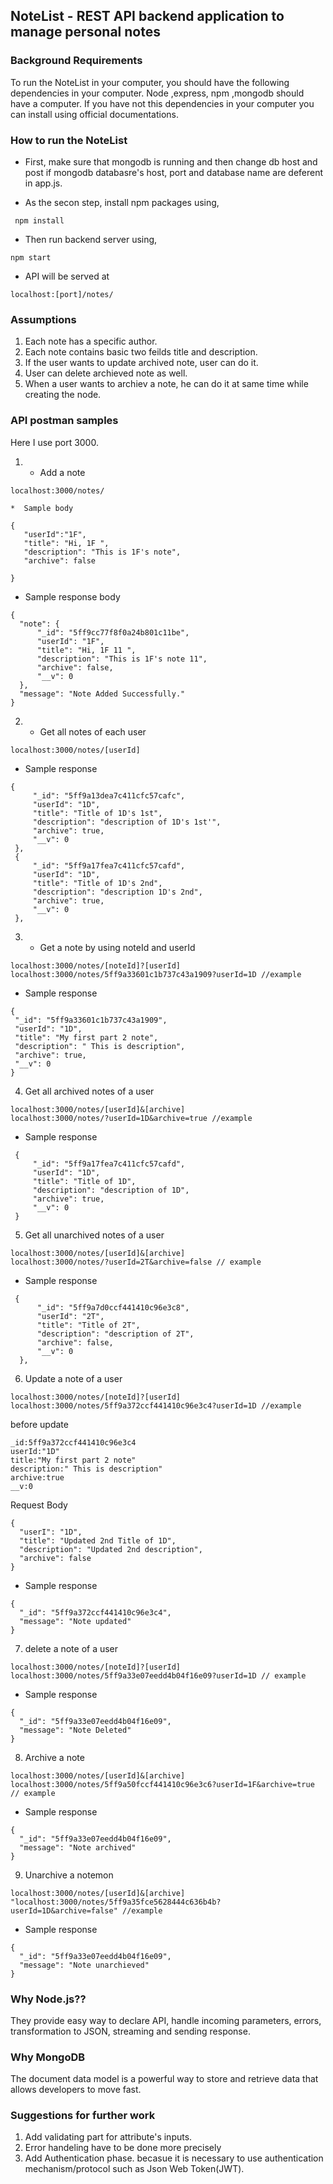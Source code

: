 ## NoteList - REST API backend application to manage personal notes

### Background Requirements
To run the NoteList in your computer, you should have the following dependencies in your computer.
Node ,express,  npm ,mongodb should have a computer. If you  have not this dependencies in your computer you can install using official documentations.

### How to run the NoteList
 *  First, make sure that mongodb is running and then change db host and post if mongodb databasre's host, port and database name are deferent in app.js.

 *  As the secon step, install npm packages using,
 ```
  npm install
 ```
 *  Then run backend server using,
 ```
 npm start
 ```
 *  API will be served at 
 ```
 localhost:[port]/notes/
 ```
 ### Assumptions
 1. Each note has a specific author.
 2. Each note contains basic two feilds title and description.
 3. If the user wants to update archived note, user can do it.
 4. User can delete archieved note as well.
 5. When a user wants to archiev a note, he can do it at same time while creating the node.
 
 ### API postman samples
 
 Here I use port 3000.
 
 1. * Add a note
 ```
 localhost:3000/notes/
 ```
    *  Sample body
 ```
 {
	"userId":"1F",
	"title": "Hi, 1F ",
	"description": "This is 1F's note",
	"archive": false
	
 }
 ```
  *  Sample response body
  ```
  {
    "note": {
        "_id": "5ff9cc77f8f0a24b801c11be",
        "userId": "1F",
        "title": "Hi, 1F 11 ",
        "description": "This is 1F's note 11",
        "archive": false,
        "__v": 0
    },
    "message": "Note Added Successfully."
}
  ```
  2. * Get all notes of each user
  ```
  localhost:3000/notes/[userId]
  ```
   * Sample response
   ```
   {
        "_id": "5ff9a13dea7c411cfc57cafc",
        "userId": "1D",
        "title": "Title of 1D's 1st",
        "description": "description of 1D's 1st'",
        "archive": true,
        "__v": 0
    },
    {
        "_id": "5ff9a17fea7c411cfc57cafd",
        "userId": "1D",
        "title": "Title of 1D's 2nd",
        "description": "description 1D's 2nd",
        "archive": true,
        "__v": 0
    },
   ```
  3. * Get a note by using noteId and userId
  ```
  localhost:3000/notes/[noteId]?[userId]
  localhost:3000/notes/5ff9a33601c1b737c43a1909?userId=1D //example
  ```
  * Sample response
   ```
   {
    "_id": "5ff9a33601c1b737c43a1909",
    "userId": "1D",
    "title": "My first part 2 note",
    "description": " This is description",
    "archive": true,
    "__v": 0
}
   ```
  4. Get all archived notes of a user
  ```
  localhost:3000/notes/[userId]&[archive]
  localhost:3000/notes/?userId=1D&archive=true //example
  ```
   * Sample response
   ```
    {
        "_id": "5ff9a17fea7c411cfc57cafd",
        "userId": "1D",
        "title": "Title of 1D",
        "description": "description of 1D",
        "archive": true,
        "__v": 0
    }
   ```
  
  5. Get all unarchived notes of a user
  ```
  localhost:3000/notes/[userId]&[archive]
  localhost:3000/notes/?userId=2T&archive=false // example
  
  ```
  * Sample response
  ```
   {
        "_id": "5ff9a7d0ccf441410c96e3c8",
        "userId": "2T",
        "title": "Title of 2T",
        "description": "description of 2T",
        "archive": false,
        "__v": 0
    },
  ```
  6. Update a note of a user
  ```
  localhost:3000/notes/[noteId]?[userId]
  localhost:3000/notes/5ff9a372ccf441410c96e3c4?userId=1D //example
  ```
  before update
  ```
  _id:5ff9a372ccf441410c96e3c4
userId:"1D"
title:"My first part 2 note"
description:" This is description"
archive:true
__v:0
  ```
  Request Body
  ```
  {
	"userI": "1D",
	"title": "Updated 2nd Title of 1D",
	"description": "Updated 2nd description",
	"archive": false
  }
  ```
  * Sample response
  ```
  {
    "_id": "5ff9a372ccf441410c96e3c4",
    "message": "Note updated"
  }
  ```
 
  7. delete a note of a user
  ```
  localhost:3000/notes/[noteId]?[userId]
  localhost:3000/notes/5ff9a33e07eedd4b04f16e09?userId=1D // example
  ```
  * Sample response
  ```
  {
    "_id": "5ff9a33e07eedd4b04f16e09",
    "message": "Note Deleted"
  }
  ```
  
  8. Archive a note 
  ```
  localhost:3000/notes/[userId]&[archive]
  localhost:3000/notes/5ff9a50fccf441410c96e3c6?userId=1F&archive=true // example
  ```
  
  * Sample response
  ```
  {
    "_id": "5ff9a33e07eedd4b04f16e09",
    "message": "Note archived"
  }
  ```
  
  9. Unarchive a notemon
  ```
  localhost:3000/notes/[userId]&[archive]
  "localhost:3000/notes/5ff9a35fce5628444c636b4b?userId=1D&archive=false" //example

  ```
 
  * Sample response
  ```
  {
    "_id": "5ff9a33e07eedd4b04f16e09",
    "message": "Note unarchieved"
  }
  ```
  ### Why Node.js??
  They provide easy way to declare API, handle incoming parameters, errors, transformation to JSON, streaming and sending response.
  ### Why MongoDB
  The document data model is a powerful way to store and retrieve data that allows developers to move fast. 
  
  ### Suggestions for further work
  1. Add validating part for attribute's inputs.
  3. Error handeling have to be done more precisely
  2. Add Authentication phase. becasue it is necessary to use authentication mechanism/protocol such as Json Web Token(JWT).
 
